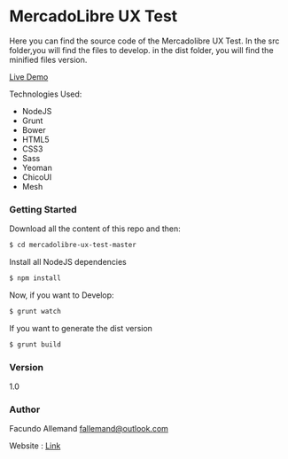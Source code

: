 # MercadoLibre UX Test
Here you can find the source code of the Mercadolibre UX Test.
In the src folder,you will find the files to develop.
in the dist folder, you will find the minified files version.

[Live Demo]

Technologies Used:
  - NodeJS
  - Grunt
  - Bower
  - HTML5
  - CSS3
  - Sass
  - Yeoman
  - ChicoUI
  - Mesh
  
### Getting Started
Download all the content of this repo and then:
```sh
$ cd mercadolibre-ux-test-master
```
Install all NodeJS dependencies
```sh
$ npm install
```
Now, if you want to Develop:
```sh
$ grunt watch
```
If you want to generate the dist version
```sh
$ grunt build
```

### Version
1.0

### Author
Facundo Allemand
fallemand@outlook.com

Website : [Link]

[//]: # 

[Link]: <http://www.fallemand.com>
[Live Demo]: <http://facualle.github.io/mercadolibre-ux-test/>